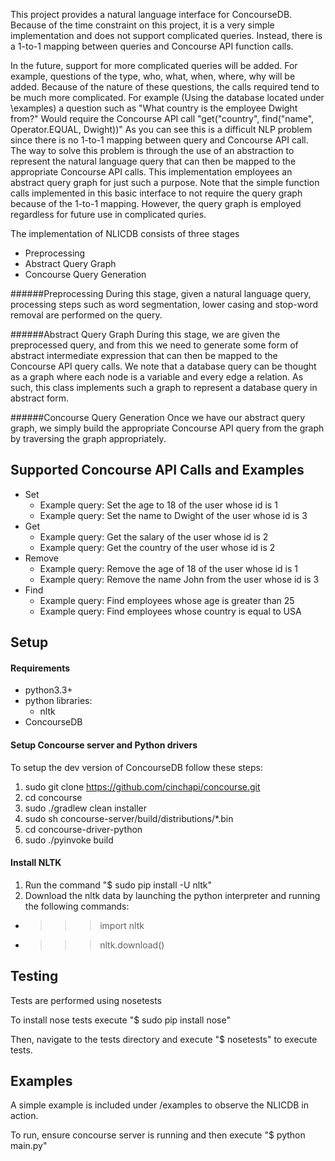 This project provides a natural language interface for ConcourseDB. Because of the time constraint on this project, it is a very simple implementation and does not support complicated queries. Instead, there is a 1-to-1 mapping between queries and Concourse API function calls.

In the future, support for more complicated queries will be added. For example, questions of the type, who, what, when, where, why will be added. Because of the nature of these questions, the calls required tend to be much more complicated. For example (Using the database located under \examples) a question such as "What country is the employee Dwight from?" Would require the Concourse API call "get("country", find("name", Operator.EQUAL, Dwight))" As you can see this is a difficult NLP problem since there is no 1-to-1 mapping between query and Concourse API call. The way to solve this problem is through the use of an abstraction to represent the natural language query that can then be mapped to the appropriate Concourse API calls. This implementation employees an abstract query graph for just such a purpose. Note that the simple function calls implemented in this basic interface to not require the query graph because of the 1-to-1 mapping. However, the query graph is employed regardless for future use in complicated quries.

The implementation of NLICDB consists of three stages

+ Preprocessing
+ Abstract Query Graph
+ Concourse Query Generation

######Preprocessing
During this stage, given a natural language query, processing steps such as word segmentation, lower casing and stop-word removal are performed on the query.

######Abstract Query Graph
During this stage, we are given the preprocessed query, and from this we need to generate some form of  abstract intermediate expression that can then be mapped to the Concourse API query calls. We note that a database query can be thought as a graph where each node is a variable and every edge a relation. As such, this class implements such a graph to represent a database query in abstract form.

######Concourse Query Generation
Once we have our abstract query graph, we simply build the appropriate Concourse API query from the graph by traversing the graph appropriately.

Supported Concourse API Calls and Examples
-------

+ Set
  + Example query: Set the age to 18 of the user whose id is 1
  + Example query: Set the name to Dwight of the user whose id is 3
+ Get
  + Example query: Get the salary of the user whose id is 2
  + Example query: Get the country of the user whose id is 2
+ Remove
  + Example query: Remove the age of 18 of the user whose id is 1
  + Example query: Remove the name John from the user whose id is 3
+ Find
  + Example query: Find employees whose age is greater than 25
  + Example query: Find employees whose country is equal to USA

Setup
-------
#### Requirements
+ python3.3+
+ python libraries:
  + nltk
+ ConcourseDB


#### Setup Concourse server and Python drivers
To setup the dev version of ConcourseDB follow these steps:
1. sudo git clone https://github.com/cinchapi/concourse.git
2. cd concourse
3. sudo ./gradlew clean installer
4. sudo sh concourse-server/build/distributions/*.bin 
5. cd concourse-driver-python
6. sudo ./pyinvoke build


#### Install NLTK

1. Run the command "$ sudo pip install -U nltk"
2. Download the nltk data by launching the python interpreter and running the following commands:
  + >>> import nltk
  + >>> nltk.download()

Testing
------
Tests are performed using nosetests

To install nose tests execute "$ sudo pip install nose"

Then, navigate to the tests directory and execute "$ nosetests" to execute tests.

Examples
-------
A simple example is included under /examples to observe the NLICDB in action.

To run, ensure concourse server is running and then execute "$ python main.py"
